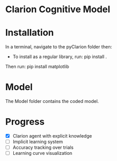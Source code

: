 # Clarion Cognitive Model

# Installation
In a terminal, navigate to the pyClarion folder then:

- To install as a regular library, run:
pip install .

Then run:
pip install matplotlib


# Model
The Model folder contains the coded model.
 
# Progress
- [x] Clarion agent with explicit knowledge
- [ ] Implicit learning system
- [ ] Accuracy tracking over trials
- [ ] Learning curve visualization 